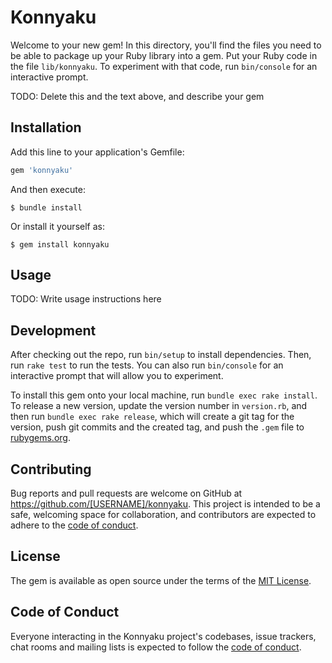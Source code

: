# Konnyaku

Welcome to your new gem! In this directory, you'll find the files you need to be able to package up your Ruby library into a gem. Put your Ruby code in the file `lib/konnyaku`. To experiment with that code, run `bin/console` for an interactive prompt.

TODO: Delete this and the text above, and describe your gem

## Installation

Add this line to your application's Gemfile:

```ruby
gem 'konnyaku'
```

And then execute:

    $ bundle install

Or install it yourself as:

    $ gem install konnyaku

## Usage

TODO: Write usage instructions here

## Development

After checking out the repo, run `bin/setup` to install dependencies. Then, run `rake test` to run the tests. You can also run `bin/console` for an interactive prompt that will allow you to experiment.

To install this gem onto your local machine, run `bundle exec rake install`. To release a new version, update the version number in `version.rb`, and then run `bundle exec rake release`, which will create a git tag for the version, push git commits and the created tag, and push the `.gem` file to [rubygems.org](https://rubygems.org).

## Contributing

Bug reports and pull requests are welcome on GitHub at https://github.com/[USERNAME]/konnyaku. This project is intended to be a safe, welcoming space for collaboration, and contributors are expected to adhere to the [code of conduct](https://github.com/[USERNAME]/konnyaku/blob/master/CODE_OF_CONDUCT.md).

## License

The gem is available as open source under the terms of the [MIT License](https://opensource.org/licenses/MIT).

## Code of Conduct

Everyone interacting in the Konnyaku project's codebases, issue trackers, chat rooms and mailing lists is expected to follow the [code of conduct](https://github.com/[USERNAME]/konnyaku/blob/master/CODE_OF_CONDUCT.md).
